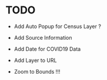 # TODO

* Add Auto Popup for Census Layer ?

* Add Source Information

* Add Date for COVID19 Data

* Add Layer to URL

* Zoom to Bounds !!!
